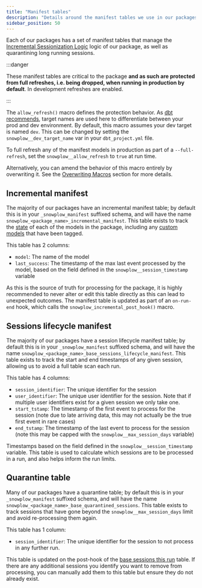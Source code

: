 ```yaml
---
title: "Manifest tables"
description: "Details around the manifest tables we use in our packages."
sidebar_position: 50
---
```


Each of our packages has a set of manifest tables that manage the [Incremental Sessionization Logic](/docs/modeling-your-data/modeling-your-data-with-dbt/package-mechanics/incremental-processing/index.md) logic of our package, as well as quarantining long running sessions.

:::danger

These manifest tables are critical to the package **and as such are protected from full refreshes, i.e. being dropped, when running in production by default**. In development refreshes are enabled.

:::

The `allow_refresh()` macro defines the protection behavior. As [dbt recommends](https://docs.getdbt.com/docs/core/connect-data-platform/connection-profiles#understanding-targets-in-profiles), target names are used here to differentiate between your prod and dev environment. By default, this macro assumes your dev target is named `dev`. This can be changed by setting the `snowplow__dev_target_name` var in your `dbt_project.yml` file.

To full refresh any of the manifest models in production as part of a `--full-refresh`, set the `snowplow__allow_refresh` to `true` at run time.

Alternatively, you can amend the behavior of this macro entirely by overwriting it. See the [Overwriting Macros](/docs/modeling-your-data/modeling-your-data-with-dbt/package-mechanics/overridable-macros/index.md#overriding-macros) section for more details.

## Incremental manifest
The majority of our packages have an incremental manifest table; by default this is in your `_snowplow_manifest` suffixed schema, and will have the name `snowplow_<package_name>_incremental_manifest`. This table exists to track the [state](/docs/modeling-your-data/modeling-your-data-with-dbt/package-mechanics/incremental-processing/index.md#how-to-identify-the-current-state) of each of the models in the package, including any [custom models](/docs/modeling-your-data/modeling-your-data-with-dbt/dbt-custom-models/index.md) that have been tagged.

This table has 2 columns:
- `model`: The name of the model
- `last_success`: The timestamp of the max last event processed by the model, based on the field defined in the `snowplow__session_timestamp` variable

As this is the source of truth for processing for the package, it is highly recommended to never alter or edit this table directly as this can lead to unexpected outcomes. The manifest table is updated as part of an `on-run-end` hook, which calls the `snowplow_incremental_post_hook()` macro.

## Sessions lifecycle manifest
The majority of our packages have a session lifecycle manifest table; by default this is in your `_snowplow_manifest` suffixed schema, and will have the name `snowplow_<package_name>_base_sessions_lifecycle_manifest`. This table exists to track the start and end timestamps of any given session, allowing us to avoid a full table scan each run.

This table has 4 columns:
- `session_identifier`: The unique identifier for the session
- `user_identifier`: The unique user identifier for the session. Note that if multiple user identifiers exist for a given session we only take one.
- `start_tstamp`: The timestamp of the first event to process for the session (note due to late arriving data, this may not actually be the true first event in rare cases)
- `end_tstamp`: The timestamp of the last event to process for the session (note this may be capped with the `snowplow__max_session_days` variable)

Timestamps based on the field defined in the `snowplow__session_timestamp` variable. This table is used to calculate which sessions are to be processed in a run, and also helps inform the run limits.

## Quarantine table
Many of our packages have a quarantine table; by default this is in your `_snowplow_manifest` suffixed schema, and will have the name `snowplow_<package_name>_base_quarantined_sessions`. This table exists to track sessions that have gone beyond the `snowplow__max_session_days` limit and avoid re-processing them again.

This table has 1 column:
- `session_identifier`: The unique identifier for the session to not process in any further run.

This table is updated on the post-hook of the [base sessions this run](/docs/modeling-your-data/modeling-your-data-with-dbt/package-mechanics/this-run-tables/index.md#base-sessions-this-run) table. If there are any additional sessions you identify you want to remove from processing, you can manually add them to this table but ensure they do not already exist.

